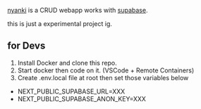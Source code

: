 [nyanki](https://nyanki.vercel.app) is a CRUD webapp works with [supabase](https://app.supabase.io/).

this is just a experimental project ig.

## for Devs
1. Install Docker and clone this repo.
2. Start docker then code on it. (VSCode + Remote Containers)
3. Create .env.local file at root then set those variables below
  * NEXT_PUBLIC_SUPABASE_URL=XXX
  * NEXT_PUBLIC_SUPABASE_ANON_KEY=XXX
